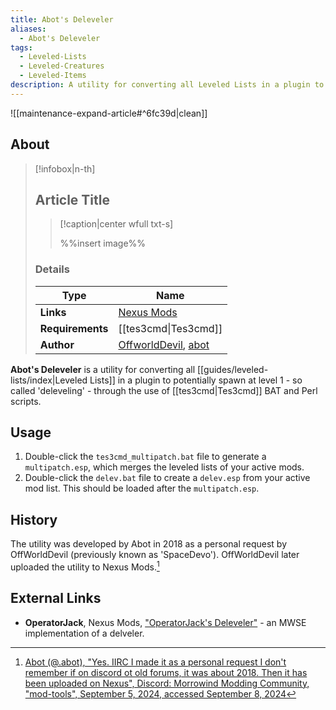 ```yaml
---
title: Abot's Deleveler
aliases:
  - Abot's Deleveler
tags:
  - Leveled-Lists
  - Leveled-Creatures
  - Leveled-Items
description: A utility for converting all Leveled Lists in a plugin to potentially spawn at level 1 through the use of Tes3cmd BAT and Perl scripts.
---
```


![[maintenance-expand-article#^6fc39d|clean]]

## About

> [!infobox|n-th]
> 
> ## Article Title
> 
> > [!caption|center wfull txt-s]
> > 
> > %%insert image%%
> > 
> 
> ### Details
> 
> | Type | Name |
> | --- | --- |
> | **Links** | [Nexus Mods](https://www.nexusmods.com/morrowind/mods/45625) |
> | **Requirements** | [[tes3cmd\|Tes3cmd]] |
> | **Author** | [OffworldDevil](https://next.nexusmods.com/profile/OffworldDevil/about-me), [abot](https://next.nexusmods.com/profile/abot/about-me) |

**Abot's Deleveler** is a utility for converting all [[guides/leveled-lists/index|Leveled Lists]] in a plugin to potentially spawn at level 1 - so called 'deleveling' - through the use of [[tes3cmd|Tes3cmd]] BAT and Perl scripts.



## Usage

1. Double-click the `tes3cmd_multipatch.bat` file to generate a `multipatch.esp`, which merges the leveled lists of your active mods.
2. Double-click the `delev.bat` file to create a `delev.esp` from your active mod list. This should be loaded after the `multipatch.esp`.

## History

The utility was developed by Abot in 2018 as a personal request by OffWorldDevil (previously known as 'SpaceDevo'). OffWorldDevil later uploaded the utility to Nexus Mods.[^1]

## External Links

- **OperatorJack**, Nexus Mods, ["OperatorJack's Deleveler"](https://www.nexusmods.com/morrowind/mods/47897) - an MWSE implementation of a delveler.

[^1]: [Abot (@.abot), "Yes. IIRC I made it as a personal request I don't remember if on discord ot old forums, it was about 2018. Then it has been uploaded on Nexus", Discord: Morrowind Modding Community, "mod-tools", September 5, 2024, accessed September 8, 2024](https://discord.com/channels/210394599246659585/976440577044402217/1281183682295627788)